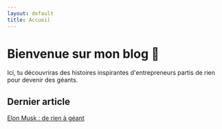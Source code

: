 ```yaml
---
layout: default
title: Accueil
---
```


# Bienvenue sur mon blog 🚀

Ici, tu découvriras des histoires inspirantes d'entrepreneurs partis de rien pour devenir des géants.

## Dernier article

[Elon Musk : de rien à géant](/2025/04/24/elon-musk.html)
